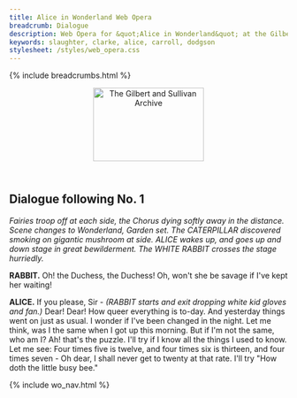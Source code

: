 ```yaml
---
title: Alice in Wonderland Web Opera
breadcrumb: Dialogue
description: Web Opera for &quot;Alice in Wonderland&quot; at the Gilbert and Sullivan Archive
keywords: slaughter, clarke, alice, carroll, dodgson
stylesheet: /styles/web_opera.css
---
```


{% include breadcrumbs.html %}
<header>
    <a href="../../index.html"><img src="https://gsarchive.net/layout/images/logo3sm.jpg" alt="The Gilbert and Sullivan Archive" width="200" height="133" border="0"></a>
    <div class=titlecard style="background-color: #ffffcc; background-image: url(../graphics/title.gif)" title="Alice in Wonderland"></div>
</header>

## Dialogue following No. 1

*Fairies troop off at each side, the Chorus dying softly away in the distance. Scene changes to
Wonderland, Garden set. The CATERPILLAR discovered smoking on gigantic mushroom at side. ALICE
wakes up, and goes up and down stage in great bewilderment. The WHITE RABBIT crosses the stage hurriedly.*

**RABBIT.** Oh! the Duchess, the Duchess! Oh, won't she be savage if I've kept her waiting!

**ALICE.** If you please, Sir - *(RABBIT starts and exit dropping white kid gloves and fan.)* Dear!
Dear! How queer everything is to-day. And yesterday things went on just as usual. I wonder if
I've been changed in the night. Let me think, was I the same when I got up this morning. But if
I'm not the same, who am I? Ah! that's the puzzle. I'll try if I know all the things I used to
know. Let me see: Four times five is twelve, and four times six is thirteen, and four times
seven - Oh dear, I shall never get to twenty at that rate. I'll try "How doth the little busy bee."

{% include wo_nav.html %}

